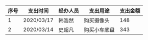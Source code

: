 |序号|支出时间   | 经办人员 | 支出用途  |支出金额  |
|---|----------|----------|---------- |----------|
| 1 |2020/03/17|韩浩然    |购买摄像头  |148       |
| 2 |2020/03/14|史超凡    |购买小车底盘|343       |














